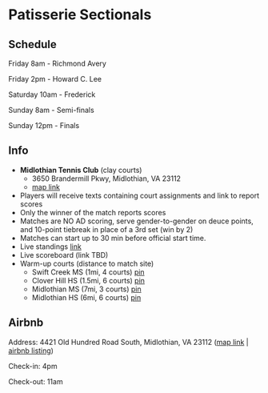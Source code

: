 # Patisserie Sectionals

## Schedule
Friday 8am - Richmond Avery

Friday 2pm - Howard C. Lee

Saturday 10am - Frederick 

Sunday 8am - Semi-finals

Sunday 12pm - Finals

## Info
- **Midlothian Tennis Club** (clay courts) 
	- 3650 Brandermill Pkwy, Midlothian, VA 23112 
	- [map link](https://goo.gl/maps/28ge8sN9RtD2u3uH9)
- Players will receive texts containing court assignments and link to report scores 
- Only the winner of the match reports scores
- Matches are NO AD scoring, serve gender-to-gender on deuce points, and 10-point tiebreak in place of a 3rd set (win by 2)
- Matches can start up to 30 min before official start time.
- Live standings [link](https://tennislink.usta.com/Leagues/Main/StatsAndStandings.aspx?t=10&SearchType=20&FlightID=DB00F1FBA9D0A926A5042B6A&SubFlightID=DB0011DC1390B93AE2D94D7A7908AFBE5D&CYear=2022)
- Live scoreboard (link TBD)
- Warm-up courts (distance to match site)
	- Swift Creek MS (1mi, 4 courts) [pin](https://goo.gl/maps/gS8gYs86r7eJkw2A7)
	- Clover Hill HS (1.5mi, 6 courts) [pin](https://goo.gl/maps/4aFwxcAQRYPo7dFU6)
	- Midlothian MS (7mi, 3 courts) [pin](https://goo.gl/maps/zYGhJmviJjzh4SCP7)
	- Midlothian HS (6mi, 6 courts) [pin](https://goo.gl/maps/pfTnNtsfbkGF63LA6)

## Airbnb

Address: 4421 Old Hundred Road South, Midlothian, VA 23112 ([map link](https://goo.gl/maps/GPow25DVWFRvLVae7) | [airbnb listing](https://www.airbnb.com/rooms/557265024316491405))

Check-in: 4pm

Check-out: 11am
